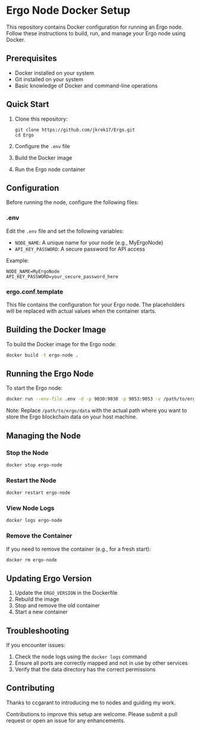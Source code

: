 # Ergo Node Docker Setup

This repository contains Docker configuration for running an Ergo node. Follow these instructions to build, run, and manage your Ergo node using Docker.

## Prerequisites

- Docker installed on your system
- Git installed on your system
- Basic knowledge of Docker and command-line operations

## Quick Start

1. Clone this repository:
   ```
   git clone https://github.com/jkrek17/Ergo.git
   cd Ergo
   ```

2. Configure the `.env` file
3. Build the Docker image
4. Run the Ergo node container

## Configuration

Before running the node, configure the following files:

### .env

Edit the `.env` file and set the following variables:

- `NODE_NAME`: A unique name for your node (e.g., MyErgoNode)
- `API_KEY_PASSWORD`: A secure password for API access

Example:
```
NODE_NAME=MyErgoNode
API_KEY_PASSWORD=your_secure_password_here
```

### ergo.conf.template

This file contains the configuration for your Ergo node. The placeholders will be replaced with actual values when the container starts.

## Building the Docker Image

To build the Docker image for the Ergo node:

```bash
docker build -t ergo-node .
```

## Running the Ergo Node

To start the Ergo node:

```bash
docker run --env-file .env -d -p 9030:9030 -p 9053:9053 -v /path/to/ergo/data:/var/lib/ergo --name ergo-node ergo-node
```

Note: Replace `/path/to/ergo/data` with the actual path where you want to store the Ergo blockchain data on your host machine.

## Managing the Node

### Stop the Node

```bash
docker stop ergo-node
```

### Restart the Node

```bash
docker restart ergo-node
```

### View Node Logs

```bash
docker logs ergo-node
```

### Remove the Container

If you need to remove the container (e.g., for a fresh start):

```bash
docker rm ergo-node
```

## Updating Ergo Version

1. Update the `ERGO_VERSION` in the Dockerfile
2. Rebuild the image
3. Stop and remove the old container
4. Start a new container

## Troubleshooting

If you encounter issues:
1. Check the node logs using the `docker logs` command
2. Ensure all ports are correctly mapped and not in use by other services
3. Verify that the data directory has the correct permissions

## Contributing

Thanks to ccgarant to introducing me to nodes and guiding my work. 

Contributions to improve this setup are welcome. Please submit a pull request or open an issue for any enhancements.
